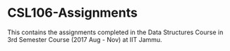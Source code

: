 # CSL106-Assignments
This contains the assignments completed in the Data Structures Course in 3rd Semester Course (2017 Aug - Nov) at IIT Jammu.

